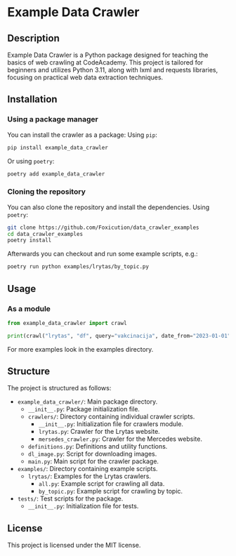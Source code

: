 # Example Data Crawler

## Description

Example Data Crawler is a Python package designed for teaching the basics of web
crawling at CodeAcademy. This project is tailored for beginners and utilizes
Python 3.11, along with lxml and requests libraries, focusing on practical web
data extraction techniques.

## Installation

### Using a package manager

You can install the crawler as a package: Using `pip`:

```sh
pip install example_data_crawler
```

Or using `poetry`:

```sh
poetry add example_data_crawler
```

### Cloning the repository

You can also clone the repository and install the dependencies. Using `poetry`:

```sh
git clone https://github.com/Foxicution/data_crawler_examples
cd data_crawler_examples
poetry install
```

Afterwards you can checkout and run some example scripts, e.g.:

```sh
poetry run python examples/lrytas/by_topic.py
```

## Usage

### As a module

```python
from example_data_crawler import crawl

print(crawl("lrytas", "df", query="vakcinacija", date_from="2023-01-01", time_limit=10))
```

For more examples look in the examples directory.

## Structure

The project is structured as follows:

- `example_data_crawler/`: Main package directory.
  - `__init__.py`: Package initialization file.
  - `crawlers/`: Directory containing individual crawler scripts.
    - `__init__.py`: Initialization file for crawlers module.
    - `lrytas.py`: Crawler for the Lrytas website.
    - `mersedes_crawler.py`: Crawler for the Mercedes website.
  - `definitions.py`: Definitions and utility functions.
  - `dl_image.py`: Script for downloading images.
  - `main.py`: Main script for the crawler package.
- `examples/`: Directory containing example scripts.
  - `lrytas/`: Examples for the Lrytas crawlers.
    - `all.py`: Example script for crawling all data.
    - `by_topic.py`: Example script for crawling by topic.
- `tests/`: Test scripts for the package.
  - `__init__.py`: Initialization file for tests.

## License

This project is licensed under the MIT license.
